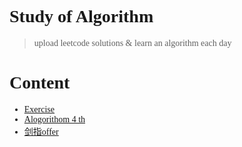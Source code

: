 # <font face="Consolas"> Study of Algorithm
> upload leetcode solutions & learn an algorithm each day
# Content 
- [Exercise](problem-set)
- [Alogorithom 4 th](Algorithm)
- [剑指offer](interview)
</font>